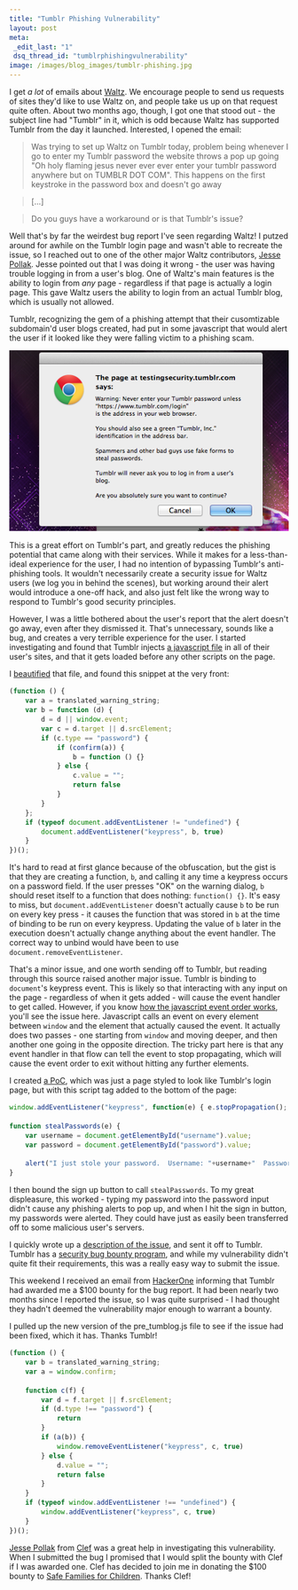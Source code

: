 ```yaml
--- 
title: "Tumblr Phishing Vulnerability"
layout: post
meta: 
 _edit_last: "1"
 dsq_thread_id: "tumblrphishingvulnerability"
image: /images/blog_images/tumblr-phishing.jpg
---
```


I get *a lot* of emails about [Waltz](http://getwaltz.com). We encourage people to send us requests of sites they'd like to use Waltz on, and people take us up on that request quite often. About two months ago, though, I got one that stood out - the subject line had "Tumblr" in it, which is odd because Waltz has supported Tumblr from the day it launched. Interested, I opened the email:

> Was trying to set up Waltz on Tumblr today, problem being whenever I go to enter my Tumblr password the website throws a pop up going "Oh holy flaming jesus never ever ever enter your tumblr password anywhere but on TUMBLR DOT COM". This happens on the first keystroke in the password box and doesn't go away 

> [...]

> Do you guys have a workaround or is that Tumblr's issue?

Well that's by far the weirdest bug report I've seen regarding Waltz! I putzed around for awhile on the Tumblr login page and wasn't able to recreate the issue, so I reached out to one of the other major Waltz contributors, [Jesse Pollak](http://jessepollak.me/). Jesse pointed out that I was doing it wrong - the user was having trouble logging in from a user's blog. One of Waltz's main features is the ability to login from *any* page - regardless if that page is actually a login page. This gave Waltz users the ability to login from an actual Tumblr blog, which is usually not allowed.

Tumblr, recognizing the gem of a phishing attempt that their cusomtizable subdomain'd user blogs created, had put in some javascript that would alert the user if it looked like they were falling victim to a phishing scam.

![Tumblr Alert](/images/blog_images/tumblr-alert.png)

This is a great effort on Tumblr's part, and greatly reduces the phishing potential that came along with their services. While it makes for a less-than-ideal experience for the user, I had no intention of bypassing Tumblr's anti-phishing tools. It wouldn't necessarily create a security issue for Waltz users (we log you in behind the scenes), but working around their alert would introduce a one-off hack, and also just felt like the wrong way to respond to Tumblr's good security principles.

However, I was a little bothered about the user's report that the alert doesn't go away, even after they dismissed it. That's unnecessary, sounds like a bug, and creates a very terrible experience for the user. I started investigating and found that Tumblr injects [a javascript file](http://assets.tumblr.com/assets/scripts/pre_tumblelog.js) in all of their user's sites, and that it gets loaded before any other scripts on the page.

I [beautified](http://jsbeautifier.org/) that file, and found this snippet at the very front:

```js
(function () {
    var a = translated_warning_string;
    var b = function (d) {
        d = d || window.event;
        var c = d.target || d.srcElement;
        if (c.type == "password") {
            if (confirm(a)) {
                b = function () {}
            } else {
                c.value = "";
                return false
            }
        }
    };
    if (typeof document.addEventListener != "undefined") {
        document.addEventListener("keypress", b, true)
    }
})();
```

It's hard to read at first glance because of the obfuscation, but the gist is that they are creating a function, `b`, and calling it any time a keypress occurs on a password field. If the user presses "OK" on the warning dialog, `b` should reset itself to a function that does nothing: `function() {}`. It's easy to miss, but `document.addEventListener` doesn't actually cause `b` to be run on every key press - it causes the function that was stored in `b` at the time of binding to be run on every keypress. Updating the value of `b` later in the execution doesn't actually change anything about the event handler. The correct way to unbind would have been to use `document.removeEventListener`.

That's a minor issue, and one worth sending off to Tumblr, but reading through this source raised another major issue. Tumblr is binding to `document`'s keypress event. This is likely so that interacting with any input on the page - regardless of when it gets added - will cause the event handler to get called. However, if you know [how the javascript event order works](http://www.quirksmode.org/js/events_order.html), you'll see the issue here. Javascript calls an event on every element between `window` and the element that actually caused the event. It actually does two passes - one starting from `window` and moving deeper, and then another one going in the opposite direction. The tricky part here is that any event handler in that flow can tell the event to stop propagating, which will cause the event order to exit without hitting any further elements.

I created [a PoC](http://testingsecurity.tumblr.com/), which was just a page styled to look like Tumblr's login page, but with this script tag added to the bottom of the page:

```js
window.addEventListener("keypress", function(e) { e.stopPropagation(); }, true);

function stealPasswords(e) { 
    var username = document.getElementById("username").value;
    var password = document.getElementById("password").value;
    
    alert("I just stole your password.  Username: "+username+"  Password: "+password);
}
```

I then bound the sign up button to call `stealPasswords`. To my great displeasure, this worked - typing my password into the password input didn't cause any phishing alerts to pop up, and when I hit the sign in button, my passwords were alerted. They could have just as easily been transferred off to some malicious user's servers.

I quickly wrote up a [description of the issue](https://gist.github.com/josephwegner/09a61efbe3ca6f378a44), and sent it off to Tumblr. Tumblr has a [security bug bounty program](http://www.tumblr.com/docs/en/bug_bounty), and while my vulnerability didn't quite fit their requirements, this was a really easy way to submit the issue.

This weekend I received an email from [HackerOne](https://hackerone.com/) informing that Tumblr had awarded me a $100 bounty for the bug report. It had been nearly two months since I reported the issue, so I was quite surprised - I had thought they hadn't deemed the vulnerability major enough to warrant a bounty. 

I pulled up the new version of the pre_tumblog.js file to see if the issue had been fixed, which it has. Thanks Tumblr!

```js
(function () {
    var b = translated_warning_string;
    var a = window.confirm;

    function c(f) {
        var d = f.target || f.srcElement;
        if (d.type !== "password") {
            return
        }
        if (a(b)) {
            window.removeEventListener("keypress", c, true)
        } else {
            d.value = "";
            return false
        }
    }
    if (typeof window.addEventListener !== "undefined") {
        window.addEventListener("keypress", c, true)
    }
})();
```

<div class="alert alert-info"><a href="http://jessepollak.me/">Jesse Pollak</a> from <a href="http://getclef.com">Clef</a> was a great help in investigating this vulnerability. When I submitted the bug I promised that I would split the bounty with Clef if I was awarded one. Clef has decided to join me in donating the $100 bounty to <a href='http://www.safe-families.org/'>Safe Families for Children</a>. Thanks Clef!</div>

